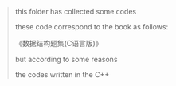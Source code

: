 > this folder has collected some codes
>
> these code correspond to the book as follows:
>
> 《数据结构题集(C语言版)》
>
> but according to some reasons 
>
> the codes written in the C++